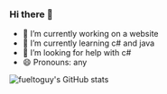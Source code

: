 ### Hi there 👋


- 🔭 I’m currently working on a website
- 🌱 I’m currently learning c# and java
- 🤔 I’m looking for help with c#
- 😄 Pronouns: any

![fueltoguy's GitHub stats](https://github-readme-stats.vercel.app/api?username=fueltoguy)
